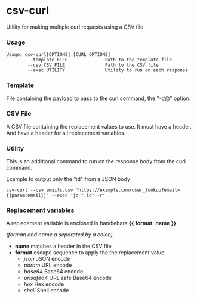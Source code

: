 # csv-curl

Utility for making multiple curl requests using a CSV file.

### Usage
```
Usage: csv-curl[OPTIONS] [CURL OPTIONS]
        --template FILE              Path to the template file
        --csv CSV_FILE               Path to the CSV file
        --exec UTILITY               Utility to run on each response
```

### Template

File containing the payload to pass to the curl command, the "-d@<file>" option.

### CSV File

A CSV file containing the replacement values to use.  It must have a header.  And have a header for all replacement variables.

### Utility

This is an additional command to run on the response body from the curl command.

Example to output only the "id" from a JSON body

```
csv-curl --csv emails.csv 'https://example.com/user_lookup?email={{param:email}}' --exec 'jq ".id" -r'
```

### Replacement variables

A replacement variable is enclosed in handlebars **{{** **format:** **name** **}}**.

*(forman and name a separated by a colon)*

- **name** matches a header in the CSV file
- **format** escape sequence to apply the the replacement value
    - _json_ JSON encode
    - _param_ URL encode
    - _base64_ Base64 encode
    - _urlsafe64_ URL safe Base64 encode
    - _hex_ Hex encode
    - _shell_ Shell encode

